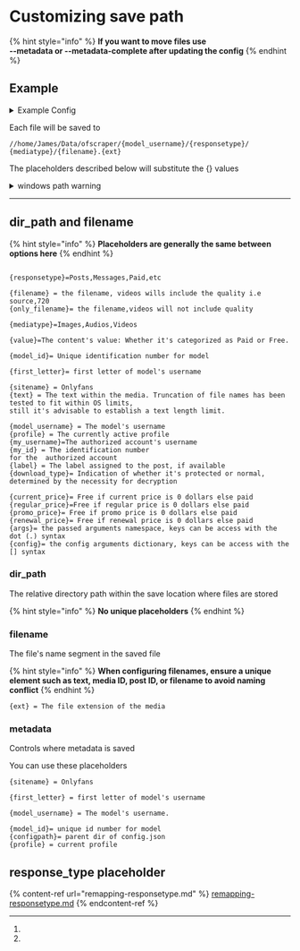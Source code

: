 # Customizing save path

{% hint style="info" %}
**If you want to move files use** \
**--metadata or --metadata-complete after updating the config**
{% endhint %}

## Example

<details>

<summary>Example Config</summary>

```json
{
    "config": {
        "main_profile": "main_profile",
        "metadata": "{configpath}/{profile}/.data/{model_username}_{model_id}",
        "discord": "",
        "file_options": {
            "save_location": "/home/james/Data/ofscraper",
            "dir_format": "/{model_username}/{responsetype}/{mediatype}/",
            "file_format": "{filename}.{ext}",
            "textlength": 0,
            "space-replacer": " ",
            "date": "MM-DD-YYYY",
            "text_type_default": "letter",
            "truncation_default": true
        },
        "download_options": {
            "file_size_limit": 0,
            "file_size_min": 0,
            "filter": [
                "Images",
                "Audios",
                "Videos"
            ],
            "auto_resume": false,
            "system_free_min": 0,
            "number_retries": 10
        },
        "binary_options": {
            "mp4decrypt": "//home/james/.config/ofscraper/bin/mp4decrypt",
            "ffmpeg": "//home/james/.config/ofscraper/bin/ffmpeg"
        },
        "cdm_options": {
            "private-key": "//home/james/.config/ofscraper/device/private_key.pem",
            "client-id": "//home/james/.config/ofscraper/device/client_id.bin",
            "key-mode-default": "manual",
            "keydb_api": ""
        },
        "performance_options": {
            "download-sems": 10,
            "threads": 10
        },
        "advanced_options": {
            "code-execution": true,
            "dynamic-mode-default": "dc",
            "backend": "aio",
            "downloadbars": false,
            "cache-mode": "sqlite",
            "appendlog": false,
            "custom_values": {"MAXFILE_SEMAPHORE":10,"SHOW_AVATAR":false,
            "import":"exec('import ofscraper.filters.models.selector as selector23')",
            "list":"exec('modelObjs=C)')",
            "model_price":"'fallback' if len(modelObjs)==0 else 'Paid' if modelObjs[0].final_current_price>0 else 'Free'"
        },
            "sanitize_text": false,
            "avatar": true,
            "temp_dir": null
        },
        "responsetype": {
            "timeline": "Posts",
            "message": "Messages",
            "archived": "Archived",
            "paid": "Messages",
            "stories": "Stories",
            "highlights": "Stories",
            "profile": "Profile",
            "pinned": "Posts"
        }
    }
}
```



</details>

Each file will be saved to&#x20;

```
//home/James/Data/ofscraper/{model_username}/{responsetype}/
{mediatype}/{filename}.{ext}
```

The placeholders described below will substitute the {} values

<details>

<summary>windows path warning</summary>



<mark style="color:red;">**\ should be escaped or replaced with a \\\ or /**</mark>

<mark style="color:red;">**Not doing this could lead to an error**</mark>

<mark style="color:red;">**Example:**</mark> <mark style="color:blue;">C:\Users\John.config\ofscraper\bin\ffmpeg.exe =></mark> [<mark style="color:blue;">C:\\\Users\\\John.config\\\ofscraper\\\bin\\\ffmpeg.exe</mark>](#user-content-fn-1)[^1]

<mark style="color:red;">**Example:**</mark> <mark style="color:blue;">C:\Users\John.config\ofscraper\bin\ffmpeg.exe =></mark> [<mark style="color:blue;">C:/Users/John.config/ofscraper/bin/ffmpeg.exe</mark>](#user-content-fn-2)[^2]\


</details>



***

## dir\_path and filename

{% hint style="info" %}
**Placeholders are generally the same between options here**
{% endhint %}

```

{responsetype}=Posts,Messages,Paid,etc

{filename} = the filename, videos wills include the quality i.e source,720
{only_filename}= the filename,videos will not include quality

{mediatype}=Images,Audios,Videos

{value}=The content's value: Whether it's categorized as Paid or Free.

{model_id}= Unique identification number for model

{first_letter}= first letter of model's username

{sitename} = Onlyfans
{text} = The text within the media. Truncation of file names has been tested to fit within OS limits, 
still it's advisable to establish a text length limit.

{model_username} = The model's username
{profile} = The currently active profile
{my_username}=The authorized account's username
{my_id} = The identification number 
for the  authorized account
{label} = The label assigned to the post, if available
{download_type}= Indication of whether it's protected or normal, 
determined by the necessity for decryption

{current_price}= Free if current price is 0 dollars else paid
{regular_price}=Free if regular price is 0 dollars else paid
{promo_price}= Free if promo price is 0 dollars else paid
{renewal_price}= Free if renewal price is 0 dollars else paid
{args}= the passed arguments namespace, keys can be access with the dot (.) syntax
{config}= the config arguments dictionary, keys can be access with the [] syntax
```

### dir\_path

The  relative directory path within the save location where files are stored

{% hint style="info" %}
**No unique placeholders**
{% endhint %}



### filename

The file's name segment in the saved file

{% hint style="info" %}
**When configuring filenames, ensure a unique element such as text, media ID, post ID, or filename to avoid naming conflict**
{% endhint %}

```
{ext} = The file extension of the media
```

### metadata

Controls where metadata is saved

You can use these placeholders

```
{sitename} = Onlyfans

{first_letter} = first letter of model's username

{model_username} = The model's username.

{model_id}= unique id number for model
{configpath}= parent dir of config.json
{profile} = current profile 

```



## response\_type placeholder

{% content-ref url="remapping-responsetype.md" %}
[remapping-responsetype.md](remapping-responsetype.md)
{% endcontent-ref %}

[^1]: 

[^2]: 
